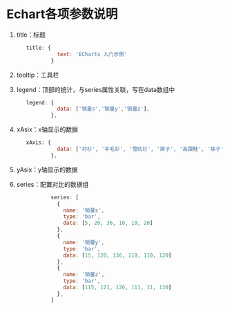 # Echart各项参数说明

1. title：标题

   ```js
   	  title: {
   			    text: 'ECharts 入门示例'
   			  }
   ```

   

2. tooltip：工具栏

3. legend：顶部的统计，与series属性关联，写在data数组中

   ```js
   	  legend: {
   			    data: ['销量s','销量y','销量z'],
   			  },
   ```

   

4. xAsix：x轴显示的数据

   ```js
   	  xAxis: {
   			    data: ['衬衫', '羊毛衫', '雪纺衫', '裤子', '高跟鞋', '袜子']
   			  },
   ```

   

5. yAsix：y轴显示的数据

6. series：配置对比的数据组

   ```js
   			  series: [
   			    {
   			      name: '销量s',
   			      type: 'bar',
   			      data: [5, 20, 36, 10, 10, 20]
   			    },
   				{
   				  name: '销量y',
   				  type: 'bar',
   				  data: [15, 120, 136, 110, 110, 120]
   				},
   				{
   				  name: '销量z',
   				  type: 'bar',
   				  data: [115, 121, 126, 111, 11, 130]
   				},
   			  ]
   ```

   